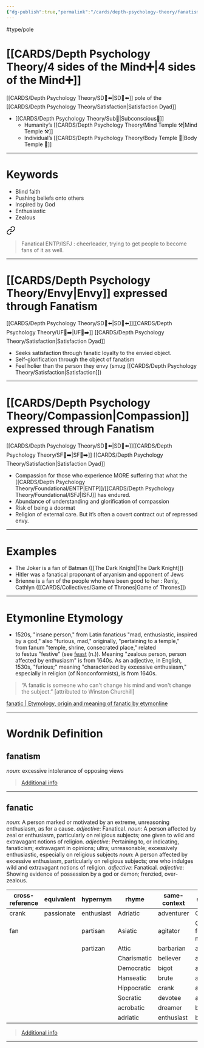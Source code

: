 ```yaml
---
{"dg-publish":true,"permalink":"/cards/depth-psychology-theory/fanatism/","created":"2022-12-31T17:40:38.411+01:00","updated":"2023-05-04T17:58:52.747+02:00"}
---
```


#type/pole 

# [[CARDS/Depth Psychology Theory/4 sides of the Mind➕\|4 sides of the Mind➕]]
[[CARDS/Depth Psychology Theory/SD🤸⬅️\|SD🤸⬅️]] pole of the [[CARDS/Depth Psychology Theory/Satisfaction\|Satisfaction Dyad]]
- [[CARDS/Depth Psychology Theory/Sub🤸\|Subconscious🤸]] 
	- Humanity’s [[CARDS/Depth Psychology Theory/Mind Temple ⚒️\|Mind Temple ⚒️]] 
	- Individual’s [[CARDS/Depth Psychology Theory/Body Temple 🌳\|Body Temple 🌳]]
---
# Keywords 
- Blind faith 
- Pushing beliefs onto others 
- Inspired by God 
- Enthusiastic 
- Zealous 

<div class="transclusion internal-embed is-loaded"><a class="markdown-embed-link" href="/sources/contents/difference-between-ud-and-sd-c-s-joseph/#748f79" aria-label="Open link"><svg xmlns="http://www.w3.org/2000/svg" width="24" height="24" viewBox="0 0 24 24" fill="none" stroke="currentColor" stroke-width="2" stroke-linecap="round" stroke-linejoin="round" class="svg-icon lucide-link"><path d="M10 13a5 5 0 0 0 7.54.54l3-3a5 5 0 0 0-7.07-7.07l-1.72 1.71"></path><path d="M14 11a5 5 0 0 0-7.54-.54l-3 3a5 5 0 0 0 7.07 7.07l1.71-1.71"></path></svg></a><div class="markdown-embed">



> Fanatical ENTP/ISFJ : cheerleader, trying to get people to become fans of it as well. 

</div></div>

---
# [[CARDS/Depth Psychology Theory/Envy\|Envy]] expressed through Fanatism 
[[CARDS/Depth Psychology Theory/SD🤸⬅️\|SD🤸⬅️]][[CARDS/Depth Psychology Theory/UF👤➡️\|UF👤➡️]] [[CARDS/Depth Psychology Theory/Satisfaction\|Satisfaction Dyad]] 
- Seeks satisfaction through fanatic loyalty to the envied object.
- Self-glorification through the object of fanatism 
- Feel holier than the person they envy (smug [[CARDS/Depth Psychology Theory/Satisfaction\|Satisfaction]])
---
# [[CARDS/Depth Psychology Theory/Compassion\|Compassion]] expressed through Fanatism 
[[CARDS/Depth Psychology Theory/SD🤸⬅️\|SD🤸⬅️]][[CARDS/Depth Psychology Theory/SF🤸➡️\|SF🤸➡️]] [[CARDS/Depth Psychology Theory/Satisfaction\|Satisfaction Dyad]] 
- Compassion for those who experience MORE suffering that what the [[CARDS/Depth Psychology Theory/Foundational/ENTP\|ENTP]]/[[CARDS/Depth Psychology Theory/Foundational/ISFJ\|ISFJ]] has endured. 
- Abundance of understanding and glorification of compassion 
- Risk of being a doormat 
- Religion of external care. But it’s often a covert contract out of repressed envy. 
---
# Examples 
- The Joker is a fan of Batman ([[The Dark Knight\|The Dark Knight]])
- Hitler was a fanatical proponant of aryanism and opponent of Jews
- Brienne is a fan of the people who have been good to her : Renly, Cathlyn ([[CARDS/Collectives/Game of Thrones\|Game of Thrones]])

---
# Etymonline Etymology 
- 1520s, "insane person," from Latin fanaticus "mad, enthusiastic, inspired by a god," also "furious, mad," originally, "pertaining to a temple," from fanum "temple, shrine, consecrated place," related to festus "festive" (see [feast](https://www.etymonline.com/word/feast?ref=etymonline_crossreference#etymonline_v_1180 "Etymology, meaning and definition of feast ") (n.)). Meaning "zealous person, person affected by enthusiasm" is from 1640s. As an adjective, in English, 1530s, "furious;" meaning "characterized by excessive enthusiasm," especially in religion (of Nonconformists), is from 1640s.

> “A fanatic is someone who can't change his mind and won't change the subject.” [attributed to Winston Churchill]

[fanatic | Etymology, origin and meaning of fanatic by etymonline](https://www.etymonline.com/word/fanatic)

---
# Wordnik Definition 
## fanatism
*noun*: excessive intolerance of opposing views

> [Additional info](https://www.wordnik.com/words/fanatism)

---
## fanatic
*noun*: A person marked or motivated by an extreme, unreasoning enthusiasm, as for a cause.
*adjective*: Fanatical.
*noun*: A person affected by zeal or enthusiasm, particularly on religious subjects; one given to wild and extravagant notions of religion.
*adjective*: Pertaining to, or indicating, fanaticism; extravagant in opinions; ultra; unreasonable; excessively enthusiastic, especially on religious subjects
*noun*: A person affected by excessive enthusiasm, particularly on religious subjects; one who indulges wild and extravagant notions of religion.
*adjective*: <xref>Fanatical</xref>.
*adjective*: Showing evidence of possession by a god or demon; frenzied, over-zealous.

| cross-reference |equivalent |hypernym |rhyme |same-context |synonym |
| --- | --- | --- | --- | --- | --- |
| crank | passionate | enthusiast | Adriatic | adventurer | Christian |
| fan |  | partisan | Asiatic | agitator | God-fearing man |
|  |  | partizan | Attic | barbarian | accepter |
|  |  |  | Charismatic | believer | addict |
|  |  |  | Democratic | bigot | aficionado |
|  |  |  | Hanseatic | brute | alien |
|  |  |  | Hippocratic | crank | aliene |
|  |  |  | Socratic | devotee | ass |
|  |  |  | acrobatic | dreamer | bedlamite |
|  |  |  | adriatic | enthusiast | believer |

> [Additional info](https://www.wordnik.com/words/fanatic)

---
